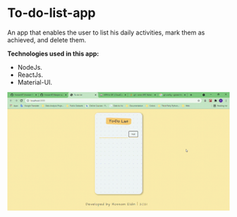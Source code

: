 # To-do-list-app

An app that enables the user to list his daily activities, mark them as achieved, and delete them.<br />

**Technologies used in this app:**<br />
- NodeJs.
- ReactJs.
- Material-UI.

![Preview](https://github.com/Hossam97/To-do-list-app/blob/master/To-do%20list%20app.gif)
